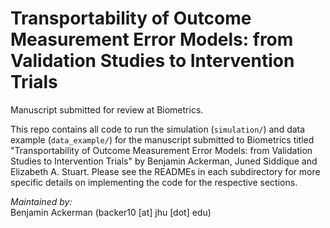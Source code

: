 # Transportability of Outcome Measurement Error Models: from Validation Studies to Intervention Trials
Manuscript submitted for review at Biometrics.

This repo contains all code to run the simulation (`simulation/`) and data example (`data_example/`) for the manuscript submitted to Biometrics titled "Transportability of Outcome Measurement Error Models: from Validation Studies to Intervention Trials" by Benjamin Ackerman, Juned Siddique and Elizabeth A. Stuart. Please see the READMEs in each subdirectory for more specific details on implementing the code for the respective sections.

_Maintained by:_    
Benjamin Ackerman (backer10 [at] jhu [dot] edu)
